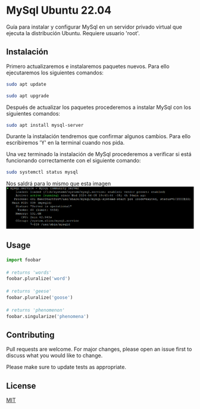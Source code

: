 # MySql Ubuntu 22.04
Guía para instalar y configurar MySql en un servidor privado virtual que ejecuta la distribución Ubuntu. Requiere usuario 'root'.

## Instalación

Primero actualizaremos e instalaremos paquetes nuevos. Para ello ejecutaremos los siguientes comandos:

```bash
sudo apt update
```
```bash
sudo apt upgrade
```
Después de actualizar los paquetes procederemos a instalar MySql con los siguientes comandos:

```bash
sudo apt install mysql-server
```
Durante la instalación tendremos que confirmar algunos cambios. Para ello escribiremos 'Y' en la terminal cuando nos pida.

Una vez terminado la instalación de MySql procederemos a verificar si está funcionando correctamente con el siguiente comando:
```bash
sudo systemctl status mysql
```
Nos saldrá para lo mismo que esta imagen
![](images/status.png)


## Usage

```python
import foobar

# returns 'words'
foobar.pluralize('word')

# returns 'geese'
foobar.pluralize('goose')

# returns 'phenomenon'
foobar.singularize('phenomena')
```

## Contributing

Pull requests are welcome. For major changes, please open an issue first
to discuss what you would like to change.

Please make sure to update tests as appropriate.

## License

[MIT](https://choosealicense.com/licenses/mit/)